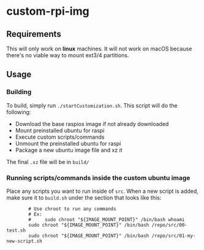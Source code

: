 # custom-rpi-img

## Requirements
This will only work on **linux** machines. It will not work on macOS because there's no viable way to mount ext3/4 partitions.

## Usage

### Building
To build, simply run `./startCustomization.sh`. This script will do the following:

- Download the base raspios image if not already downloaded
- Mount preinstalled ubuntu for raspi
- Execute custom scripts/commands
- Unmount the preinstalled ubuntu for raspi
- Package a new ubuntu image file and xz it

The final `.xz` file will be in `build/`

### Running scripts/commands inside the custom ubuntu image
Place any scripts you want to run inside of `src`. When a new script is added, make sure it to `build.sh` under the section that looks like this:

```
        # Use chroot to run any commands
        # Ex:
        #     sudo chroot "${IMAGE_MOUNT_POINT}" /bin/bash whoami
        sudo chroot "${IMAGE_MOUNT_POINT}" /bin/bash /repo/src/00-test.sh
        sudo chroot "${IMAGE_MOUNT_POINT}" /bin/bash /repo/src/01-my-new-script.sh
```

